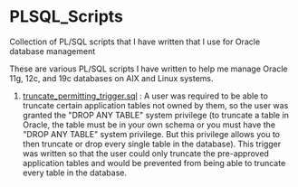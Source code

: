 # PLSQL_Scripts
Collection of PL/SQL scripts that I have written that I use for Oracle database management 

These are various PL/SQL scripts I have written to help me manage Oracle 11g, 12c, and 19c databases on AIX and Linux systems.

1. [truncate_permitting_trigger.sql](/triggers/truncate_permitting_trigger.sql) : A user was required to be able to truncate certain application tables not owned by them, so the user was granted the "DROP ANY TABLE" system privilege (to truncate a table in Oracle, the table must be in your own schema or you must have the "DROP ANY TABLE" system privilege. But this privilege allows you to then truncate or drop every single table in the database). This trigger was written so that the user could only truncate the pre-approved application tables and would be prevented from being able to truncate every table in the database.    
